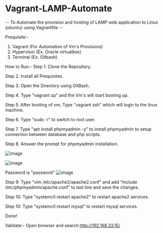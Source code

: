 # Vagrant-LAMP-Automate
 -- To Automate the provision and hosting of LAMP web application to Linux (ubuntu) using Vagrantfile --

Prequisite:-
1. Vagrant (For Automation of Vm's Provisions)
2. Hypervisor (Ex. Oracle virtualbox)
3. Terminal (Ex. Gitbash)

How to Run:-
Step 1. Clone the Repository.

Step 2. Install all Prequisites.

Step 3. Open the Directory using GitBash.

Step 4. Type "vagrant up" and the Vm's will start booting up.

Step 5. After booting of vm, Type "vagrant ssh" which will login to the linux machine.

Step 6. Type "sudo -i" to switch to root user.

Step 7. Type "apt install phpmyadmin -y" to install phpmyadmin to setup connection between database and php scripts.

Step 8. Answer the prompt for phpmyadmin installation.

![image](https://user-images.githubusercontent.com/92919113/210528187-f128bb8b-827e-4624-a82a-f5fc47457aba.png)

![image](https://user-images.githubusercontent.com/92919113/210528359-495da9b0-c697-4a58-aa91-4112bb67b019.png)

Password is "password"
![image](https://user-images.githubusercontent.com/92919113/210528458-2cc96d6f-0f20-4b17-835e-f6558efc253b.png)

Step 9: Type "vim /etc/apache2/apache2.conf" and add "Include /etc/phpmyadmin/apache.conf" to last line and save the changes.

Step 10: Type "systemctl restart apache2" to restart apache2 services.

Step 10: Type "systemctl restart mysql" to restart mysql services.


Done!

Validate:- 
Open browser and search http://192.168.33.15/
